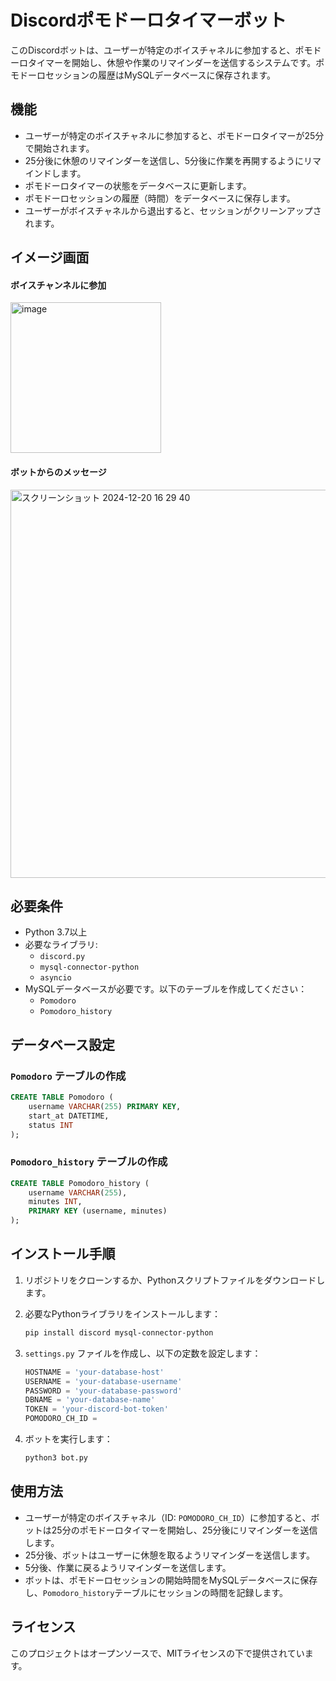 
# Discordポモドーロタイマーボット

このDiscordボットは、ユーザーが特定のボイスチャネルに参加すると、ポモドーロタイマーを開始し、休憩や作業のリマインダーを送信するシステムです。ポモドーロセッションの履歴はMySQLデータベースに保存されます。

## 機能
- ユーザーが特定のボイスチャネルに参加すると、ポモドーロタイマーが25分で開始されます。
- 25分後に休憩のリマインダーを送信し、5分後に作業を再開するようにリマインドします。
- ポモドーロタイマーの状態をデータベースに更新します。
- ポモドーロセッションの履歴（時間）をデータベースに保存します。
- ユーザーがボイスチャネルから退出すると、セッションがクリーンアップされます。

## イメージ画面

#### ボイスチャンネルに参加

<img width="241" alt="image" src="https://github.com/user-attachments/assets/2a30e1ff-cecb-43d8-9a97-a7df989019d0" />

#### ボットからのメッセージ
<img width="621" alt="スクリーンショット 2024-12-20 16 29 40" src="https://github.com/user-attachments/assets/80efd4fa-c770-4d50-b171-a01964dcbb9c" />

## 必要条件

- Python 3.7以上
- 必要なライブラリ:
    - `discord.py`
    - `mysql-connector-python`
    - `asyncio`
- MySQLデータベースが必要です。以下のテーブルを作成してください：
    - `Pomodoro`
    - `Pomodoro_history`

## データベース設定

### `Pomodoro` テーブルの作成
```sql
CREATE TABLE Pomodoro (
    username VARCHAR(255) PRIMARY KEY,
    start_at DATETIME,
    status INT
);
```

### `Pomodoro_history` テーブルの作成
```sql
CREATE TABLE Pomodoro_history (
    username VARCHAR(255),
    minutes INT,
    PRIMARY KEY (username, minutes)
);
```

## インストール手順

1. リポジトリをクローンするか、Pythonスクリプトファイルをダウンロードします。
2. 必要なPythonライブラリをインストールします：
    ```bash
    pip install discord mysql-connector-python
    ```
3. `settings.py` ファイルを作成し、以下の定数を設定します：
    ```python
    HOSTNAME = 'your-database-host'
    USERNAME = 'your-database-username'
    PASSWORD = 'your-database-password'
    DBNAME = 'your-database-name'
    TOKEN = 'your-discord-bot-token'
    POMODORO_CH_ID = 
    ```

4. ボットを実行します：
    ```bash
    python3 bot.py
    ```

## 使用方法

- ユーザーが特定のボイスチャネル（ID: `POMODORO_CH_ID`）に参加すると、ボットは25分のポモドーロタイマーを開始し、25分後にリマインダーを送信します。
- 25分後、ボットはユーザーに休憩を取るようリマインダーを送信します。
- 5分後、作業に戻るようリマインダーを送信します。
- ボットは、ポモドーロセッションの開始時間をMySQLデータベースに保存し、`Pomodoro_history`テーブルにセッションの時間を記録します。

## ライセンス

このプロジェクトはオープンソースで、MITライセンスの下で提供されています。
